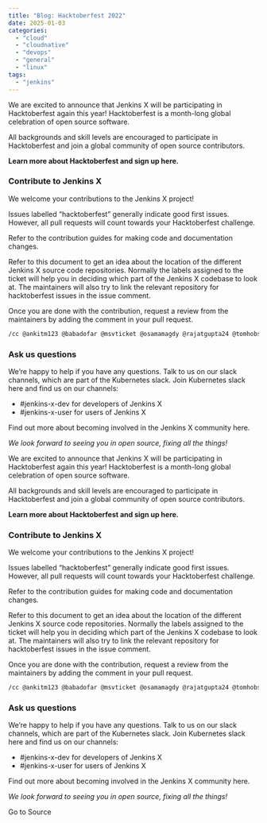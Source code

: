 ```yaml
---
title: "Blog: Hacktoberfest 2022"
date: 2025-01-03
categories: 
  - "cloud"
  - "cloudnative"
  - "devops"
  - "general"
  - "linux"
tags: 
  - "jenkins"
---
```


We are excited to announce that Jenkins X will be participating in Hacktoberfest again this year! Hacktoberfest is a month-long global celebration of open source software.

All backgrounds and skill levels are encouraged to participate in Hacktoberfest and join a global community of open source contributors.

**Learn more about Hacktoberfest and sign up here.**

### Contribute to Jenkins X

We welcome your contributions to the Jenkins X project!

Issues labelled “hacktoberfest” generally indicate good first issues. However, all pull requests will count towards your Hacktoberfest challenge.

Refer to the contribution guides for making code and documentation changes.

Refer to this document to get an idea about the location of the different Jenkins X source code repositories. Normally the labels assigned to the ticket will help you in deciding which part of the Jenkins X codebase to look at. The maintainers will also try to link the relevant repository for hacktoberfest issues in the issue comment.

Once you are done with the contribution, request a review from the maintainers by adding the comment in your pull request.

```bash
/cc @ankitm123 @babadofar @msvticket @osamamagdy @rajatgupta24 @tomhobson
```

### Ask us questions

We’re happy to help if you have any questions. Talk to us on our slack channels, which are part of the Kubernetes slack. Join Kubernetes slack here and find us on our channels:

- #jenkins-x-dev for developers of Jenkins X
- #jenkins-x-user for users of Jenkins X

Find out more about becoming involved in the Jenkins X community here.

_We look forward to seeing you in open source, fixing all the things!_

We are excited to announce that Jenkins X will be participating in Hacktoberfest again this year! Hacktoberfest is a month-long global celebration of open source software.

All backgrounds and skill levels are encouraged to participate in Hacktoberfest and join a global community of open source contributors.

**Learn more about Hacktoberfest and sign up here.**

### Contribute to Jenkins X

We welcome your contributions to the Jenkins X project!

Issues labelled “hacktoberfest” generally indicate good first issues. However, all pull requests will count towards your Hacktoberfest challenge.

Refer to the contribution guides for making code and documentation changes.

Refer to this document to get an idea about the location of the different Jenkins X source code repositories. Normally the labels assigned to the ticket will help you in deciding which part of the Jenkins X codebase to look at. The maintainers will also try to link the relevant repository for hacktoberfest issues in the issue comment.

Once you are done with the contribution, request a review from the maintainers by adding the comment in your pull request.

```bash
/cc @ankitm123 @babadofar @msvticket @osamamagdy @rajatgupta24 @tomhobson
```

### Ask us questions

We’re happy to help if you have any questions. Talk to us on our slack channels, which are part of the Kubernetes slack. Join Kubernetes slack here and find us on our channels:

- #jenkins-x-dev for developers of Jenkins X
- #jenkins-x-user for users of Jenkins X

Find out more about becoming involved in the Jenkins X community here.

_We look forward to seeing you in open source, fixing all the things!_

Go to Source

